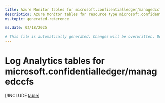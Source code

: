 ```yaml
---
title: Azure Monitor tables for microsoft.confidentialledger/managedccfs
description: Azure Monitor tables for resource type microsoft.confidentialledger/managedccfs
ms.topic: generated-reference
   
ms.date: 02/18/2025

# This file is automatically generated. Changes will be overwritten. Do not change this file directly.
---
```


# Log Analytics tables for microsoft.confidentialledger/managedccfs  

[!INCLUDE [table](~/reusable-content/ce-skilling/azure/includes/azure-monitor/reference/tables/microsoft-confidentialledger_managedccfs-include.md)]

